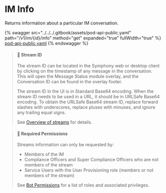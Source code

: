 # IM Info

Returns information about a particular IM conversation.

{% swagger src="../../../.gitbook/assets/pod-api-public.yaml" path="/v1/im/{id}/info" method="get" expanded="true" fullWidth="true" %}
[pod-api-public.yaml](../../../.gitbook/assets/pod-api-public.yaml)
{% endswagger %}

> #### 📘 Stream ID
>
> The stream ID can be located in the Symphony web or desktop client by clicking on the timestamp of any message in the conversation. This will open the Message Status module overlay, and the Conversation ID can be found in the overlay footer.
>
> The stream ID in the UI is in Standard Base64 encoding. When the stream ID needs to be used in a URL, it should be in URLSafe Base64 encoding. To obtain the URLSafe Base64 stream ID, replace forward slashes with underscores, replace pluses with minuses, and ignore any trailing equal signs.
>
> See [Overview of streams](https://docs.developers.symphony.com/building-bots-on-symphony/datafeed/overview-of-streams) for details.

> #### 🚧 Required Permissions
>
> Streams information can only be requested by:
>
> * Members of the IM
> * Compliance Officers and Super Compliance Officers who are not members of the stream
> * Service Users with the User Provisioning role (members or not members of the stream)
>
> See [Bot Permissions](https://docs.developers.symphony.com/building-bots-on-symphony/configuration/bot-permissions) for a list of roles and associated privileges.
